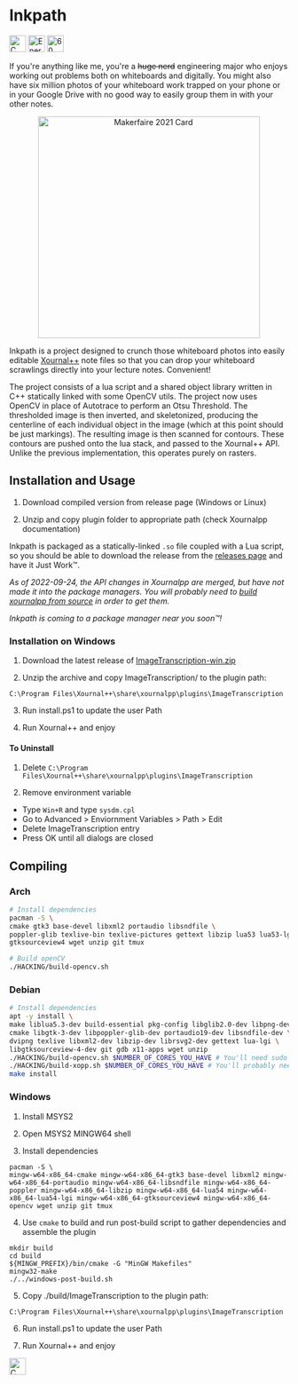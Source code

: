 # Inkpath

<div id="badges">
<img src="https://forthebadge.com/images/badges/made-with-c.svg" alt="C badge" height="30px"/>
<img src="https://forthebadge.com/images/badges/powered-by-energy-drinks.svg" alt="Energy drink badge" height="30px"/>
<img src="https://forthebadge.com/images/badges/60-percent-of-the-time-works-every-time.svg" alt="60 percent badge" height="30px"/>
</div>

If you're anything like me, you're a ~~huge nerd~~ engineering major who enjoys
working out problems both on whiteboards and digitally. You might also
have six million photos of your whiteboard work trapped on your phone
or in your Google Drive with no good way to easily group them in with
your other notes.

<p align="center">
<!-- ![Makerfaire 2021 Card](https://user-images.githubusercontent.com/42927786/147401085-94773933-e4a3-4039-97e6-91cf2ea1ee6c.png) -->
  <img src="https://user-images.githubusercontent.com/42927786/147401085-94773933-e4a3-4039-97e6-91cf2ea1ee6c.png" alt="Makerfaire 2021 Card" width="400px" style="display: block; margin: 0 auto"/>

</p>

Inkpath is a project designed to crunch those whiteboard photos into easily
editable [Xournal++](https://github.com/xournalpp/xournalpp) note files so that you can
drop your whiteboard scrawlings directly into your lecture notes. Convenient!

The project consists of a lua script and a shared object library written in C++
statically linked with some OpenCV utils. The project now uses OpenCV in place
of Autotrace to perform an Otsu Threshold. The thresholded image is then inverted,
and skeletonized, producing the centerline of each individual object in the image
(which at this point should be just markings). The resulting image is then scanned
for contours. These contours are pushed onto the lua stack, and passed to the 
Xournal++ API. Unlike the previous implementation, this operates purely on rasters.

## Installation and Usage

1. Download compiled version from release page (Windows or Linux)

2. Unzip and copy plugin folder to appropriate path (check Xournalpp documentation)

Inkpath is packaged as a statically-linked `.so` file coupled with a Lua script,
so you should be able to download the release from the [releases page](https://github.com/WillNilges/inkpath/releases)
and have it Just Work™.

_As of 2022-09-24, the API changes in Xournalpp are merged, but have not made
it into the package managers. You will probably need to [build xournalpp from source](https://github.com/xournalpp/xournalpp/blob/master/readme/LinuxBuild.md)
in order to get them._

_Inkpath is coming to a package manager near you soon™!_

### Installation on Windows

1. Download the latest release of [ImageTranscription-win.zip](https://github.com/WillNilges/inkpath/releases/tag/v0.2.0)

2. Unzip the archive and copy ImageTranscription/ to the plugin path:

`C:\Program Files\Xournal++\share\xournalpp\plugins\ImageTranscription`

3. Run install.ps1 to update the user Path

4. Run Xournal++ and enjoy

#### To Uninstall

1. Delete `C:\Program Files\Xournal++\share\xournalpp\plugins\ImageTranscription`

2. Remove environment variable

- Type `Win+R` and type `sysdm.cpl`
- Go to Advanced > Enviornment Variables > Path > Edit
- Delete ImageTranscription entry
- Press OK until all dialogs are closed

## Compiling

### Arch

```BASH
# Install dependencies
pacman -S \
cmake gtk3 base-devel libxml2 portaudio libsndfile \
poppler-glib texlive-bin texlive-pictures gettext libzip lua53 lua53-lgi \
gtksourceview4 wget unzip git tmux

# Build openCV
./HACKING/build-opencv.sh
```

### Debian

```BASH
# Install dependencies
apt -y install \
make liblua5.3-dev build-essential pkg-config libglib2.0-dev libpng-dev \
cmake libgtk-3-dev libpoppler-glib-dev portaudio19-dev libsndfile-dev \
dvipng texlive libxml2-dev libzip-dev librsvg2-dev gettext lua-lgi \
libgtksourceview-4-dev git gdb x11-apps wget unzip
./HACKING/build-opencv.sh $NUMBER_OF_CORES_YOU_HAVE # You'll need sudo to install this
./HACKING/build-xopp.sh $NUMBER_OF_CORES_YOU_HAVE # You'll probably need sudo to install this too
make install
```

### Windows

1. Install MSYS2

2. Open MSYS2 MINGW64 shell

3. Install dependencies

```
pacman -S \
mingw-w64-x86_64-cmake mingw-w64-x86_64-gtk3 base-devel libxml2 mingw-w64-x86_64-portaudio mingw-w64-x86_64-libsndfile mingw-w64-x86_64-poppler mingw-w64-x86_64-libzip mingw-w64-x86_64-lua54 mingw-w64-x86_64-lua54-lgi mingw-w64-x86_64-gtksourceview4 mingw-w64-x86_64-opencv wget unzip git tmux
```

4. Use `cmake` to build and run post-build script to gather dependencies and assemble the plugin

```
mkdir build
cd build
${MINGW_PREFIX}/bin/cmake -G "MinGW Makefiles"
mingw32-make
./../windows-post-build.sh
```

5. Copy ./build/ImageTranscription to the plugin path:

`C:\Program Files\Xournal++\share\xournalpp\plugins\ImageTranscription`

6. Run install.ps1 to update the user Path

7. Run Xournal++ and enjoy


<img src="https://forthebadge.com/images/badges/works-on-my-machine.svg" alt="C badge" height="30px"/>
